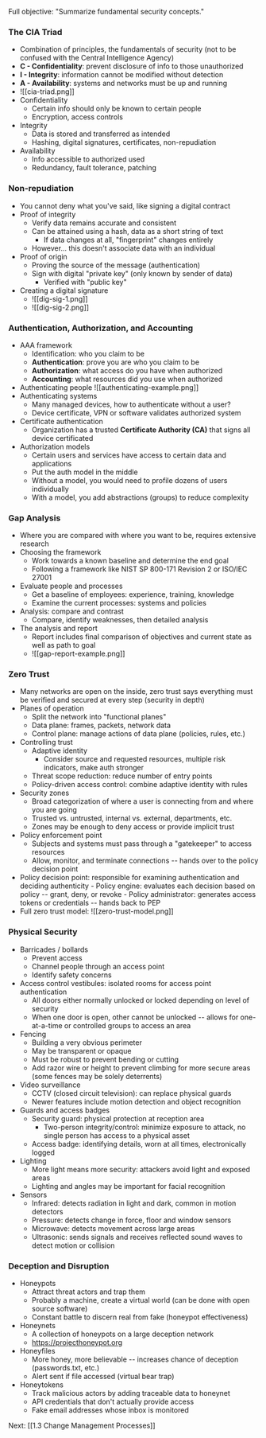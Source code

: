 Full objective: "Summarize fundamental security concepts."

### The CIA Triad
- Combination of principles, the fundamentals of security (not to be confused with the Central Intelligence Agency)
- **C - Confidentiality**: prevent disclosure of info to those unauthorized
- **I - Integrity**: information cannot be modified without detection
- **A - Availability**: systems and networks must be up and running
- ![[cia-triad.png]]
- Confidentiality
	- Certain info should only be known to certain people
	- Encryption, access controls
- Integrity
	- Data is stored and transferred as intended
	- Hashing, digital signatures, certificates, non-repudiation
- Availability
	- Info accessible to authorized used
	- Redundancy, fault tolerance, patching

### Non-repudiation
- You cannot deny what you've said, like signing a digital contract
- Proof of integrity
	- Verify data remains accurate and consistent
	- Can be attained using a hash, data as a short string of text
		- If data changes at all, "fingerprint" changes entirely
	- However... this doesn't associate data with an individual
- Proof of origin
	- Proving the source of the message (authentication)
	- Sign with digital "private key" (only known by sender of data)
		- Verified with "public key"
- Creating a digital signature
	- ![[dig-sig-1.png]]
	- ![[dig-sig-2.png]]

### Authentication, Authorization, and Accounting
- AAA framework
	- Identification: who you claim to be
	- **Authentication**: prove you are who you claim to be
	- **Authorization**: what access do you have when authorized
	- **Accounting**: what resources did you use when authorized
- Authenticating people ![[authenticating-example.png]]
- Authenticating systems
	- Many managed devices, how to authenticate without a user?
	- Device certificate, VPN or software validates authorized system
- Certificate authentication
	- Organization has a trusted **Certificate Authority (CA)** that signs all device certificated
- Authorization models
	- Certain users and services have access to certain data and applications
	- Put the auth model in the middle
	- Without a model, you would need to profile dozens of users individually
	- With a model, you add abstractions (groups) to reduce complexity

### Gap Analysis
- Where you are compared with where you want to be, requires extensive research
- Choosing the framework
	- Work towards a known baseline and determine the end goal
	- Following a framework like NIST SP 800-171 Revision 2 or ISO/IEC 27001
- Evaluate people and processes
	- Get a baseline of employees: experience, training, knowledge
	- Examine the current processes: systems and policies
- Analysis: compare and contrast
	- Compare, identify weaknesses, then detailed analysis
- The analysis and report
	- Report includes final comparison of objectives and current state as well as path to goal
	- ![[gap-report-example.png]]

### Zero Trust
- Many networks are open on the inside, zero trust says everything must be verified and secured at every step (security in depth)
- Planes of operation
	- Split the network into "functional planes"
	- Data plane: frames, packets, network data
	- Control plane: manage actions of data plane (policies, rules, etc.)
- Controlling trust
	- Adaptive identity
		- Consider source and requested resources, multiple risk indicators, make auth stronger
	- Threat scope reduction: reduce number of entry points
	- Policy-driven access control: combine adaptive identity with rules
- Security zones
	- Broad categorization of where a user is connecting from and where you are going
	- Trusted vs. untrusted, internal vs. external, departments, etc.
	- Zones may be enough to deny access or provide implicit trust
- Policy enforcement point
	- Subjects and systems must pass through a "gatekeeper" to access resources
	- Allow, monitor, and terminate connections -- hands over to the policy decision point
- Policy decision point: responsible for examining authentication and deciding authenticity
		- Policy engine: evaluates each decision based on policy -- grant, deny, or revoke
		- Policy administrator: generates access tokens or credentials -- hands back to PEP
- Full zero trust model: ![[zero-trust-model.png]]

### Physical Security
- Barricades / bollards
	- Prevent access
	- Channel people through an access point
	- Identify safety concerns
- Access control vestibules: isolated rooms for access point authentication
	- All doors either normally unlocked or locked depending on level of security
	- When one door is open, other cannot be unlocked -- allows for one-at-a-time or controlled groups to access an area
- Fencing
	- Building a very obvious perimeter
	- May be transparent or opaque
	- Must be robust to prevent bending or cutting
	- Add razor wire or height to prevent climbing for more secure areas (some fences may be solely deterrents)
- Video surveillance
	- CCTV (closed circuit television): can replace physical guards
	- Newer features include motion detection and object recognition
- Guards and access badges
	- Security guard: physical protection at reception area
		- Two-person integrity/control: minimize exposure to attack, no single person has access to a physical asset
	- Access badge: identifying details, worn at all times, electronically logged
- Lighting
	- More light means more security: attackers avoid light and exposed areas
	- Lighting and angles may be important for facial recognition
- Sensors
	- Infrared: detects radiation in light and dark, common in motion detectors
	- Pressure: detects change in force, floor and window sensors
	- Microwave: detects movement across large areas
	- Ultrasonic: sends signals and receives reflected sound waves to detect motion or collision

### Deception and Disruption
- Honeypots
	- Attract threat actors and trap them
	- Probably a machine, create a virtual world (can be done with open source software)
	- Constant battle to discern real from fake (honeypot effectiveness)
- Honeynets
	- A collection of honeypots on a large deception network
	- https://projecthoneypot.org
- Honeyfiles
	- More honey, more believable -- increases chance of deception (passwords.txt, etc.)
	- Alert sent if file accessed (virtual bear trap)
- Honeytokens
	- Track malicious actors by adding traceable data to honeynet
	- API credentials that don't actually provide access
	- Fake email addresses whose inbox is monitored

Next: [[1.3 Change Management Processes]]